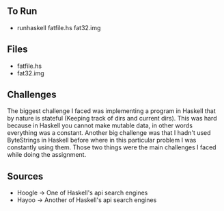 ## To Run
- runhaskell fatfile.hs fat32.img

## Files
 - fatfile.hs
 - fat32.img 

## Challenges
The biggest challenge I faced was implementing a program in Haskell
that by nature is stateful (Keeping track of dirs and current dirs).
This was hard because in Haskell you cannot make mutable data, in 
other words everything was a constant. Another big challenge was
that I hadn't used ByteStrings in Haskell before where in this
particular problem I was constantly using them. Those two things 
were the main challenges I faced while doing the assignment.

## Sources
- Hoogle -> One of Haskell's api search engines
- Hayoo  -> Another of Haskell's api search engines
